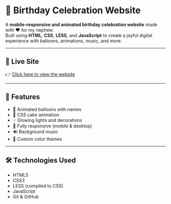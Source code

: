 # 🎂 Birthday Celebration Website

A **mobile-responsive and animated birthday celebration website** made with ❤️ for my nephew.  
Built using **HTML**, **CSS**, **LESS**, and **JavaScript** to create a joyful digital experience with balloons, animations, music, and more.

---

## 🔗 Live Site

👉 [Click here to view the website](https://jyotikumari-rgb.github.io/birthday-site/)

---

## 🌟 Features

- 🎈 Animated balloons with names
- 🎂 CSS cake animation
- 💡 Glowing lights and decorations
- 📱 Fully responsive (mobile & desktop)
- 🔊 Background music
- 🎨 Custom color themes

---

## 🛠️ Technologies Used

- HTML5
- CSS3
- LESS (compiled to CSS)
- JavaScript
- Git & GitHub

